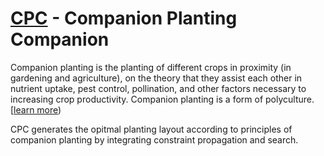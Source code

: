 [CPC](http://cpc.curlcurl.in/) - Companion Planting Companion
=============================================================
Companion planting is the planting of different crops in proximity (in gardening and agriculture), on the theory that they assist each other in nutrient uptake, pest control, pollination, and other factors necessary to increasing crop productivity. Companion planting is a form of polyculture.
[[learn more](http://en.wikipedia.org/wiki/Companion_planting))

CPC generates the opitmal planting layout according to principles of companion planting by integrating constraint propagation and search.

